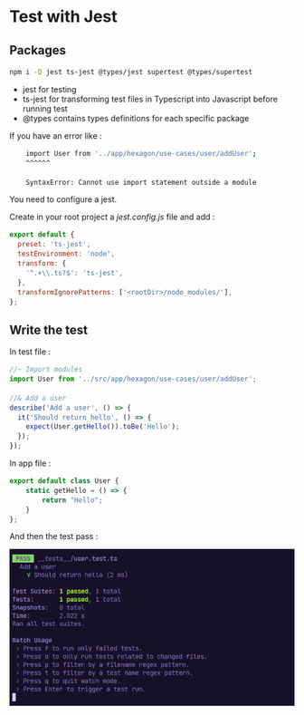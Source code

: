 # Test with Jest

## Packages

```sh
npm i -D jest ts-jest @types/jest supertest @types/supertest
```

- jest for testing
- ts-jest for transforming test files in Typescript into Javascript before running test
- @types contains types definitions for each specific package

If you have an error like :

```sh
    import User from '../app/hexagon/use-cases/user/addUser';
    ^^^^^^

    SyntaxError: Cannot use import statement outside a module
```

You need to configure a jest.

Create in your root project a _jest.config.js_ file and add :

```js
export default {
  preset: 'ts-jest',
  testEnvironment: 'node',
  transform: {
    '^.+\\.ts?$': 'ts-jest',
  },
  transformIgnorePatterns: ['<rootDir>/node_modules/'],
};
```

## Write the test

In test file :

```js
//~ Import modules
import User from '../src/app/hexagon/use-cases/user/addUser';

//& Add a user
describe('Add a user', () => {
  it('Should return hello', () => {
    expect(User.getHello()).toBe('Hello');
  });
});
```

In app file :

```js
export default class User { 
    static getHello = () => {
        return "Hello";
    }
};
```


And then the test pass :

![test](./media/test.png)
